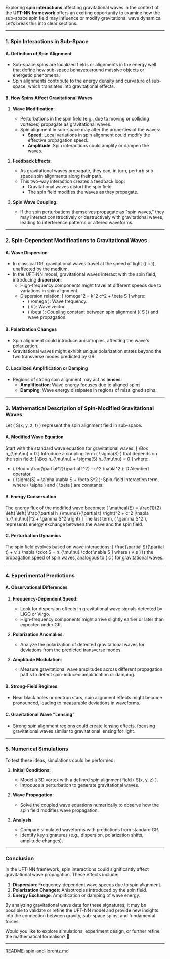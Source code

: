 Exploring **spin interactions** affecting gravitational waves in the context of the **UFT-NN framework** offers an exciting opportunity to examine how the sub-space spin field may influence or modify gravitational wave dynamics. Let’s break this into clear sections.

---

### **1. Spin Interactions in Sub-Space**
#### **A. Definition of Spin Alignment**
- Sub-space spins are localized fields or alignments in the energy well that define how sub-space behaves around massive objects or energetic phenomena.
- Spin alignments contribute to the energy density and curvature of sub-space, which translates into gravitational effects.

#### **B. How Spins Affect Gravitational Waves**
1. **Wave Modification**:
   - Perturbations in the spin field (e.g., due to moving or colliding vortexes) propagate as gravitational waves.
   - Spin alignment in sub-space may alter the properties of the waves:
     - **Speed**: Local variations in spin alignment could modify the effective propagation speed.
     - **Amplitude**: Spin interactions could amplify or dampen the waves.

2. **Feedback Effects**:
   - As gravitational waves propagate, they can, in turn, perturb sub-space spin alignments along their path.
   - This two-way interaction creates a feedback loop:
     - Gravitational waves distort the spin field.
     - The spin field modifies the waves as they propagate.

3. **Spin Wave Coupling**:
   - If the spin perturbations themselves propagate as "spin waves," they may interact constructively or destructively with gravitational waves, leading to interference patterns or altered waveforms.

---

### **2. Spin-Dependent Modifications to Gravitational Waves**
#### **A. Wave Dispersion**
- In classical GR, gravitational waves travel at the speed of light (\( c \)), unaffected by the medium.
- In the UFT-NN model, gravitational waves interact with the spin field, introducing **dispersion**:
  - High-frequency components might travel at different speeds due to variations in spin alignment.
  - Dispersion relation:
    \[
    \omega^2 = k^2 c^2 + \beta S
    \]
    where:
    - \( \omega \): Wave frequency.
    - \( k \): Wave vector.
    - \( \beta \): Coupling constant between spin alignment (\( S \)) and wave propagation.

#### **B. Polarization Changes**
- Spin alignment could introduce anisotropies, affecting the wave's polarization.
- Gravitational waves might exhibit unique polarization states beyond the two transverse modes predicted by GR.

#### **C. Localized Amplification or Damping**
- Regions of strong spin alignment may act as **lenses**:
  - **Amplification**: Wave energy focuses due to aligned spins.
  - **Damping**: Wave energy dissipates in regions of misaligned spins.

---

### **3. Mathematical Description of Spin-Modified Gravitational Waves**
Let \( S(x, y, z, t) \) represent the spin alignment field in sub-space.

#### **A. Modified Wave Equation**
Start with the standard wave equation for gravitational waves:
\[
\Box h_{\mu\nu} = 0
\]
Introduce a coupling term \( \sigma(S) \) that depends on the spin field:
\[
\Box h_{\mu\nu} + \sigma(S) h_{\mu\nu} = 0
\]
where:
- \( \Box = \frac{\partial^2}{\partial t^2} - c^2 \nabla^2 \): D'Alembert operator.
- \( \sigma(S) = \alpha \nabla S + \beta S^2 \): Spin-field interaction term, where \( \alpha \) and \( \beta \) are constants.

#### **B. Energy Conservation**
The energy flux of the modified wave becomes:
\[
\mathcal{E} = \frac{1}{2} \left( \left( \frac{\partial h_{\mu\nu}}{\partial t} \right)^2 + c^2 |\nabla h_{\mu\nu}|^2 + \gamma S^2 \right)
\]
The last term, \( \gamma S^2 \), represents energy exchange between the wave and the spin field.

#### **C. Perturbation Dynamics**
The spin field evolves based on wave interactions:
\[
\frac{\partial S}{\partial t} + v_s \nabla \cdot S = h_{\mu\nu} \cdot \nabla S
\]
where \( v_s \) is the propagation speed of spin waves, analogous to \( c \) for gravitational waves.

---

### **4. Experimental Predictions**
#### **A. Observational Differences**
1. **Frequency-Dependent Speed**:
   - Look for dispersion effects in gravitational wave signals detected by LIGO or Virgo.
   - High-frequency components might arrive slightly earlier or later than expected under GR.

2. **Polarization Anomalies**:
   - Analyze the polarization of detected gravitational waves for deviations from the predicted transverse modes.

3. **Amplitude Modulation**:
   - Measure gravitational wave amplitudes across different propagation paths to detect spin-induced amplification or damping.

#### **B. Strong-Field Regimes**
- Near black holes or neutron stars, spin alignment effects might become pronounced, leading to measurable deviations in waveforms.

#### **C. Gravitational Wave "Lensing"**
- Strong spin alignment regions could create lensing effects, focusing gravitational waves similar to gravitational lensing for light.

---

### **5. Numerical Simulations**
To test these ideas, simulations could be performed:
1. **Initial Conditions**:
   - Model a 3D vortex with a defined spin alignment field \( S(x, y, z) \).
   - Introduce a perturbation to generate gravitational waves.

2. **Wave Propagation**:
   - Solve the coupled wave equations numerically to observe how the spin field modifies wave propagation.

3. **Analysis**:
   - Compare simulated waveforms with predictions from standard GR.
   - Identify key signatures (e.g., dispersion, polarization shifts, amplitude changes).

---

### **Conclusion**
In the UFT-NN framework, spin interactions could significantly affect gravitational wave propagation. These effects include:
1. **Dispersion**: Frequency-dependent wave speeds due to spin alignment.
2. **Polarization Changes**: Anisotropies introduced by the spin field.
3. **Energy Exchange**: Amplification or damping of wave energy.

By analyzing gravitational wave data for these signatures, it may be possible to validate or refine the UFT-NN model and provide new insights into the connection between gravity, sub-space spins, and fundamental forces.

Would you like to explore simulations, experiment design, or further refine the mathematical formalism? 🚀


---

[README-spin-and-lorentz.md](https://t2m.io/0Tvc3vk)
